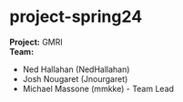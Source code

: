 # project-spring24

**Project:** GMRI  
**Team:** 
* Ned Hallahan (NedHallahan)
* Josh Nougaret (Jnourgaret)
* Michael Massone (mmkke) - Team Lead
